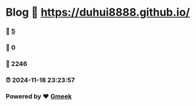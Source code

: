 # Blog :link: https://duhui8888.github.io/ 
### :page_facing_up: [5](https://duhui8888.github.io//tag.html) 
### :speech_balloon: 0 
### :hibiscus: 2246 
### :alarm_clock: 2024-11-18 23:23:57 
### Powered by :heart: [Gmeek](https://github.com/Meekdai/Gmeek)
